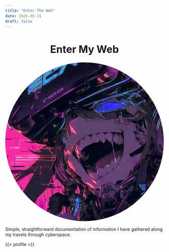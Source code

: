 ```yaml
---
title: "Enter The Web"
date: 2025-05-31
draft: false
---
```


# <h1 style="font-size:32px" align="center">Enter My Web</h1>

<center><img src="2.jpg" alt="Avatar" style="border-radius: 50%;"></img></center>

Simple, straightforward documentation of information I have gathered along my
travels through cyberspace.


{{< profile >}}
